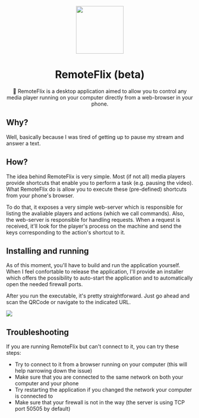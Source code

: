 <div align="center">
  
  [<img width=128 height=128 src="https://github.com/schdck/RemoteFlix/blob/master/Other/icon.png?raw=true">](https://github.com/schdck/RemoteFlix)

  # RemoteFlix  (beta)
  
  :cinema: RemoteFlix is a desktop application aimed to allow you to control any <br> media player running on your computer directly from a web-browser in your phone.
</div>

## Why?
Well, basically because I was tired of getting up to pause my stream and answer a text.

## How?
The idea behind RemoteFlix is very simple. Most (if not all) media players provide shortcuts that enable you to perform a task (e.g. pausing the video). What RemoteFlix do is allow you to execute these (pre-defined) shortcuts from your phone's browser.

To do that, it exposes a very simple web-server which is responsible for listing the avaliable players and actions (which we call commands). Also, the web-server is responsible for handling requests. When a request is received, it'll look for the player's process on the machine and send the keys corresponding to the action's shortcut to it.

## Installing and running
As of this moment, you'll have to build and run the application yourself. When I feel confortable to release the application, I'll provide an installer which offers the possibility to auto-start the application and to automatically open the needed firewall ports.

After you run the executable, it's pretty straightforward. Just go ahead and scan the QRCode or navigate to the indicated URL.

[<img src="https://github.com/schdck/RemoteFlix/blob/master/Other/Screenshots/MainScreen.png?raw=true">]()

## Troubleshooting
If you are running RemoteFlix but can't connect to it, you can try these steps:

* Try to connect to it from a browser running on your computer (this will help narrowing down the issue)
* Make sure that you are connected to the same network on both your computer and your phone
* Try restarting the application if you changed the network your computer is connected to
* Make sure that your firewall is not in the way (the server is using TCP port 50505 by default)